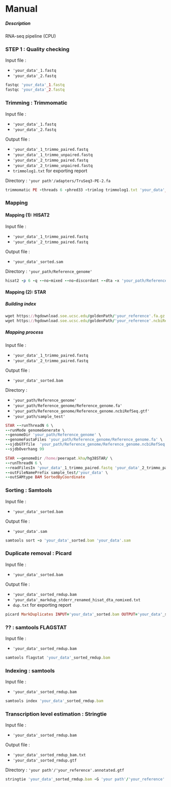 # Manual
##### Description
RNA-seq pipeline (CPU)

### STEP 1 : Quality checking
Input file : 
* `'your_data'_1.fastq` 
* `'your_data'_2.fastq` 
```ruby
fastqc 'your_data'_1.fastq 
fastqc 'your_data'_2.fastq 
```
### Trimming : Trimmomatic
Input file : 
* `'your_data'_1.fastq`<br>
* `'your_data'_2.fastq`<br>

Output file :
* `'your_data'_1_trimmo_paired.fastq`
* `'your_data'_1_trimmo_unpaired.fastq`
* `'your_data'_2_trimmo_paired.fastq`
* `'your_data'_2_trimmo_unpaired.fastq`
* `trimmolog1.txt` for exporting report

Directory : `'your path'/adapters/TruSeq3-PE-2.fa`
```ruby
trimmomatic PE -threads 6 -phred33 -trimlog trimmolog1.txt 'your_data'_1.fastq 'your_data'_2.fastq 'your_data'_1_trimmo_paired.fastq 'your_data'_1_trimmo_unpaired.fastq  'your_data'_2_trimmo_paired.fastq 'your_data'_2_trimmo_unpaired.fastq ILLUMINACLIP:'your path'/adapters/TruSeq3-PE-2.fa:2:30:10
```
### Mapping
#### Mapping (1): HISAT2
Input file : 
* `'your_data'_1_trimmo_paired.fastq`<br>
* `'your_data'_2_trimmo_paired.fastq`<br>

Output file :
* `'your_data'_sorted.sam`

Directory : `'your_path/Reference_genome'`
```ruby
hisat2 -p 6 -q --no-mixed --no-discordant --dta -x 'your_path/Reference_genome' -1 'your_data'_1_trimmo_paired.fastq -2 'your_data'_2_trimmo_paired.fastq -S 'your_data'.sam
```

#### Mapping (2): STAR
##### Building index
```ruby
wget https://hgdownload.soe.ucsc.edu/goldenPath/'your_reference'.fa.gz
wget https://hgdownload.soe.ucsc.edu/goldenPath/'your_reference'.ncbiRefSeq.gtf.gz
```
##### Mapping process
Input file : 
* `'your_data'_1_trimmo_paired.fastq` 
* `'your_data'_2_trimmo_paired.fastq`

Output file :
* `'your_data'_sorted.bam`

Directory : 
* `'your_path/Reference_genome'` 
* `'your_path/Reference_genome/Reference_genome.fa'`
* `'your_path/Reference_genome/Reference_genome.ncbiRefSeq.gtf'`
* `'your_path/sample_test'`

```ruby
STAR --runThreadN 6 \
--runMode genomeGenerate \
--genomeDir 'your_path/Reference_genome' \
--genomeFastaFiles 'your_path/Reference_genome/Reference_genome.fa' \
--sjdbGTFfile  'your_path/Reference_genome/Reference_genome.ncbiRefSeq.gtf' \
--sjdbOverhang 99

STAR --genomeDir /home/peerapat.kha/hg38STAR/ \
--runThreadN 6 \
--readFilesIn 'your_data'_1_trimmo_paired.fastq 'your_data'_2_trimmo_paired.fastq \
--outFileNamePrefix sample_test/'your_data' \
--outSAMtype BAM SortedByCoordinate
```
### Sorting : Samtools
Input file : 
* `'your_data'_sorted.bam`

Output file :
* `'your_data'.sam`

```ruby
samtools sort -o 'your_data'_sorted.bam 'your_data'.sam
```
### Duplicate removal : Picard
Input file : 
* `'your_data'_sorted.bam`

Output file :
* `'your_data'_sorted_rmdup.bam`
* `'your_data'_markdup_stderr_renamed_hisat_dta_nomixed.txt`
* `dup.txt` for exporting report
```ruby
picard MarkDuplicates INPUT='your_data'_sorted.bam OUTPUT='your_data'_sorted_rmdup.bam METRICS_FILE=dup.txt VALIDATION_STRINGENCY=LENIENT REMOVE_DUPLICATES=true > 'your_data'_markdup_stderr_renamed_hisat_dta_nomixed.txt
```

### ?? : samtools FLAGSTAT
Input file : 
* `'your_data'_sorted_rmdup.bam`<br>

```ruby
samtools flagstat 'your_data'_sorted_rmdup.bam

```
### Indexing : samtools
Input file : 
* `'your_data'_sorted_rmdup.bam`<br>

```ruby
samtools index 'your_data'_sorted_rmdup.bam
```
### Transcription level estimation : Stringtie
Input file : 
* `'your_data'_sorted_rmdup.bam`<br>

Output file :
* `'your_data'_sorted_rmdup_bam.txt`
* `'your_data'_sorted_rmdup.gtf`

Directory : `'your path'/'your_reference'.annotated.gtf`
```ruby
stringtie 'your_data'_sorted_rmdup.bam -G 'your path'/'your_reference'.annotated.gtf -p 6 -e -B -A 'your_data'_sorted_rmdup_bam.txt -o 'your_data'_sorted_rmdup.gtf

```
